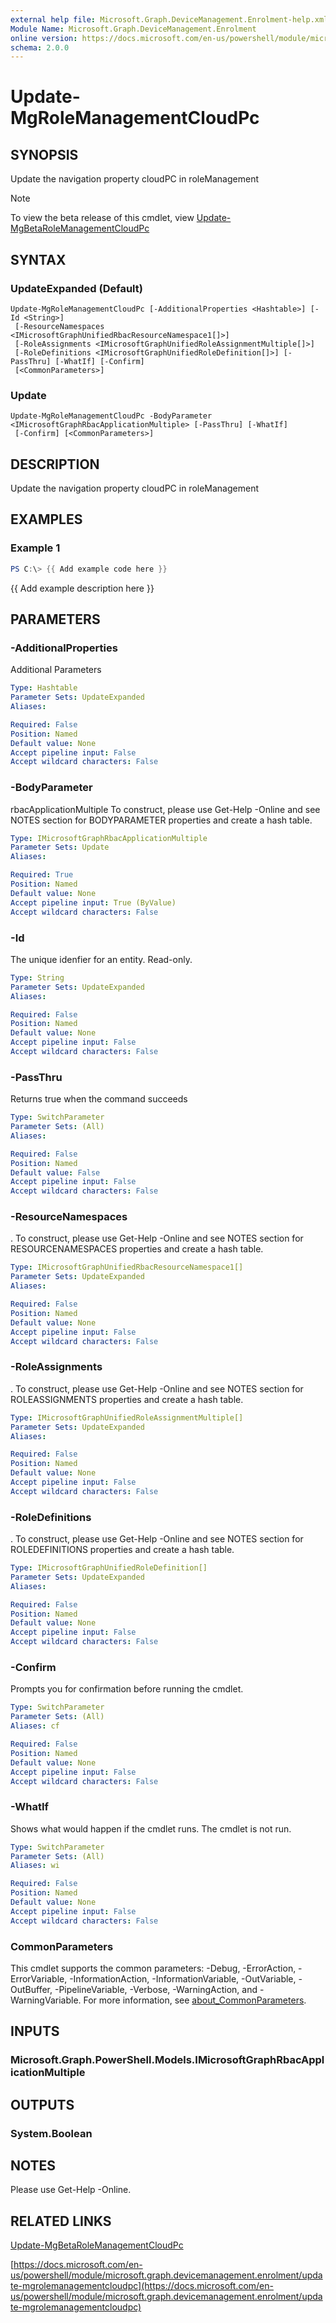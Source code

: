 ```yaml
---
external help file: Microsoft.Graph.DeviceManagement.Enrolment-help.xml
Module Name: Microsoft.Graph.DeviceManagement.Enrolment
online version: https://docs.microsoft.com/en-us/powershell/module/microsoft.graph.devicemanagement.enrolment/update-mgrolemanagementcloudpc
schema: 2.0.0
---
```


# Update-MgRoleManagementCloudPc

## SYNOPSIS
Update the navigation property cloudPC in roleManagement

> [!NOTE]
> To view the beta release of this cmdlet, view [Update-MgBetaRoleManagementCloudPc](/powershell/module/Microsoft.Graph.Beta.DeviceManagement.Enrolment/Update-MgRoleManagementCloudPc?view=graph-powershell-beta)

## SYNTAX

### UpdateExpanded (Default)
```
Update-MgRoleManagementCloudPc [-AdditionalProperties <Hashtable>] [-Id <String>]
 [-ResourceNamespaces <IMicrosoftGraphUnifiedRbacResourceNamespace1[]>]
 [-RoleAssignments <IMicrosoftGraphUnifiedRoleAssignmentMultiple[]>]
 [-RoleDefinitions <IMicrosoftGraphUnifiedRoleDefinition[]>] [-PassThru] [-WhatIf] [-Confirm]
 [<CommonParameters>]
```

### Update
```
Update-MgRoleManagementCloudPc -BodyParameter <IMicrosoftGraphRbacApplicationMultiple> [-PassThru] [-WhatIf]
 [-Confirm] [<CommonParameters>]
```

## DESCRIPTION
Update the navigation property cloudPC in roleManagement

## EXAMPLES

### Example 1
```powershell
PS C:\> {{ Add example code here }}
```

{{ Add example description here }}

## PARAMETERS

### -AdditionalProperties
Additional Parameters

```yaml
Type: Hashtable
Parameter Sets: UpdateExpanded
Aliases:

Required: False
Position: Named
Default value: None
Accept pipeline input: False
Accept wildcard characters: False
```

### -BodyParameter
rbacApplicationMultiple
To construct, please use Get-Help -Online and see NOTES section for BODYPARAMETER properties and create a hash table.

```yaml
Type: IMicrosoftGraphRbacApplicationMultiple
Parameter Sets: Update
Aliases:

Required: True
Position: Named
Default value: None
Accept pipeline input: True (ByValue)
Accept wildcard characters: False
```

### -Id
The unique idenfier for an entity.
Read-only.

```yaml
Type: String
Parameter Sets: UpdateExpanded
Aliases:

Required: False
Position: Named
Default value: None
Accept pipeline input: False
Accept wildcard characters: False
```

### -PassThru
Returns true when the command succeeds

```yaml
Type: SwitchParameter
Parameter Sets: (All)
Aliases:

Required: False
Position: Named
Default value: False
Accept pipeline input: False
Accept wildcard characters: False
```

### -ResourceNamespaces
.
To construct, please use Get-Help -Online and see NOTES section for RESOURCENAMESPACES properties and create a hash table.

```yaml
Type: IMicrosoftGraphUnifiedRbacResourceNamespace1[]
Parameter Sets: UpdateExpanded
Aliases:

Required: False
Position: Named
Default value: None
Accept pipeline input: False
Accept wildcard characters: False
```

### -RoleAssignments
.
To construct, please use Get-Help -Online and see NOTES section for ROLEASSIGNMENTS properties and create a hash table.

```yaml
Type: IMicrosoftGraphUnifiedRoleAssignmentMultiple[]
Parameter Sets: UpdateExpanded
Aliases:

Required: False
Position: Named
Default value: None
Accept pipeline input: False
Accept wildcard characters: False
```

### -RoleDefinitions
.
To construct, please use Get-Help -Online and see NOTES section for ROLEDEFINITIONS properties and create a hash table.

```yaml
Type: IMicrosoftGraphUnifiedRoleDefinition[]
Parameter Sets: UpdateExpanded
Aliases:

Required: False
Position: Named
Default value: None
Accept pipeline input: False
Accept wildcard characters: False
```

### -Confirm
Prompts you for confirmation before running the cmdlet.

```yaml
Type: SwitchParameter
Parameter Sets: (All)
Aliases: cf

Required: False
Position: Named
Default value: None
Accept pipeline input: False
Accept wildcard characters: False
```

### -WhatIf
Shows what would happen if the cmdlet runs.
The cmdlet is not run.

```yaml
Type: SwitchParameter
Parameter Sets: (All)
Aliases: wi

Required: False
Position: Named
Default value: None
Accept pipeline input: False
Accept wildcard characters: False
```

### CommonParameters
This cmdlet supports the common parameters: -Debug, -ErrorAction, -ErrorVariable, -InformationAction, -InformationVariable, -OutVariable, -OutBuffer, -PipelineVariable, -Verbose, -WarningAction, and -WarningVariable. For more information, see [about_CommonParameters](http://go.microsoft.com/fwlink/?LinkID=113216).

## INPUTS

### Microsoft.Graph.PowerShell.Models.IMicrosoftGraphRbacApplicationMultiple
## OUTPUTS

### System.Boolean
## NOTES
Please use Get-Help -Online.

## RELATED LINKS
[Update-MgBetaRoleManagementCloudPc](/powershell/module/Microsoft.Graph.Beta.DeviceManagement.Enrolment/Update-MgRoleManagementCloudPc?view=graph-powershell-beta)

[https://docs.microsoft.com/en-us/powershell/module/microsoft.graph.devicemanagement.enrolment/update-mgrolemanagementcloudpc](https://docs.microsoft.com/en-us/powershell/module/microsoft.graph.devicemanagement.enrolment/update-mgrolemanagementcloudpc)



